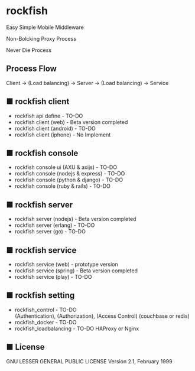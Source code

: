 # rockfish

   Easy Simple Mobile Middleware

   Non-Bolcking Proxy Process

   Never Die Process

## Process Flow
   Client -> (Load balancing) ->
   Server -> (Load balancing) ->
   Service

## ■ rockfish client
   * rockfish api define - TO-DO
   * rockfish client (web) - Beta version completed
   * rockfish client (android) - TO-DO
   * rockfish client (iphone) - No Implement
   
## ■ rockfish console
   * rockfish console ui (AXU & axijs) - TO-DO   
   * rockfish console (nodejs & express) - TO-DO   
   * rockfish console (python & django) - TO-DO   
   * rockfish console (ruby & rails) - TO-DO

## ■ rockfish server
   * rockfish server (nodejs) - Beta version completed
   * rockfish server (erlang) - TO-DO
   * rockfish server (go) - TO-DO
   
## ■ rockfish service
   * rockfish service (web) - prototype version
   * rockfish service (spring) - Beta version completed
   * rockfish service (play) - TO-DO

## ■ rockfish setting   
   * rockfish_control - TO-DO  
     (Authentication), (Authorization), (Access Control)  (couchbase or redis)
   * rockfish_docker - TO-DO  
   * rockfish_loadbalancing - TO-DO 
     HAProxy or Nginx
     
## ■ License
GNU LESSER GENERAL PUBLIC LICENSE
                       Version 2.1, February 1999